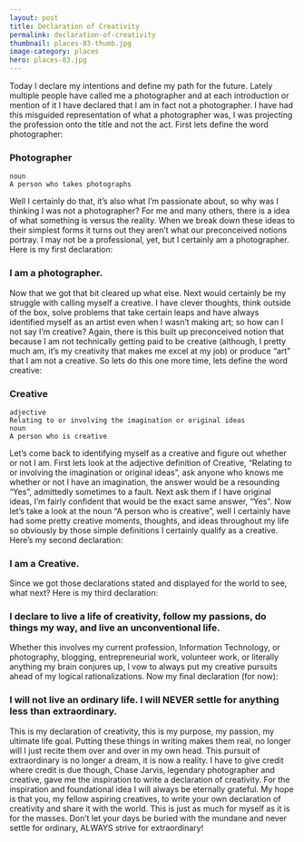 ```yaml
---
layout: post
title: Declaration of Creativity
permalink: declaration-of-creativity
thumbnail: places-83-thumb.jpg
image-category: places
hero: places-83.jpg
---
```


Today I declare my intentions and define my path for the future. Lately multiple people have called me a photographer and at each introduction or mention of it I have declared that I am in fact not a photographer. I have had this misguided representation of what a photographer was, I was projecting the profession onto the title and not the act. First lets define the word photographer:

### Photographer
	noun
	A person who takes photographs

Well I certainly do that, it’s also what I’m passionate about, so why was I thinking I was not a photographer? For me and many others, there is a idea of what something is versus the reality. When we break down these ideas to their simplest forms it turns out they aren’t what our preconceived notions portray. I may not be a professional, yet, but I certainly am a photographer. Here is my first declaration:

### I am a photographer.

Now that we got that bit cleared up what else. Next would certainly be my struggle with calling myself a creative. I have clever thoughts, think outside of the box, solve problems that take certain leaps and have always identified myself as an artist even when I wasn’t making art; so how can I not say I’m creative? Again, there is this built up preconceived notion that because I am not technically getting paid to be creative (although, I pretty much am, it’s my creativity that makes me excel at my job) or produce “art” that I am not a creative. So lets do this one more time, lets define the word creative:

### Creative
	adjective
	Relating to or involving the imagination or original ideas
	noun
	A person who is creative

Let’s come back to identifying myself as a creative and figure out whether or not I am. First lets look at the adjective definition of Creative, “Relating to or involving the imagination or original ideas”, ask anyone who knows me whether or not I have an imagination, the answer would be a resounding “Yes”, admittedly sometimes to a fault. Next ask them if I have original ideas, I’m fairly confident that would be the exact same answer, “Yes”. Now let’s take a look at the noun “A person who is creative”, well I certainly have had some pretty creative moments, thoughts, and ideas throughout my life so obviously by those simple definitions I certainly qualify as a creative. Here’s my second declaration:

### I am a Creative.

Since we got those declarations stated and displayed for the world to see, what next? Here is my third declaration:

### I declare to live a life of creativity, follow my passions, do things my way, and live an unconventional life.

Whether this involves my current profession, Information Technology, or photography, blogging, entrepreneurial work, volunteer work, or literally anything my brain conjures up, I vow to always put my creative pursuits ahead of my logical rationalizations. Now my final declaration (for now):

### I will not live an ordinary life. I will NEVER settle for anything less than extraordinary.

This is my declaration of creativity, this is my purpose, my passion, my ultimate life goal. Putting these things in writing makes them real, no longer will I just recite them over and over in my own head. This pursuit of extraordinary is no longer a dream, it is now a reality. I have to give credit where credit is due though, Chase Jarvis, legendary photographer and creative, gave me the inspiration to write a declaration of creativity. For the inspiration and foundational idea I will always be eternally grateful. My hope is that you, my fellow aspiring creatives, to write your own declaration of creativity and share it with the world. This is just as much for myself as it is for the masses. Don’t let your days be buried with the mundane and never settle for ordinary, ALWAYS strive for extraordinary!

